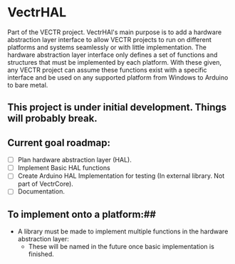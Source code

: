 # VectrHAL
Part of the VECTR project. 
VectrHAl's main purpose is to add a hardware abstraction layer interface to allow VECTR projects to run on different platforms and systems seamlessly or with little implementation. The hardware abstraction layer interface only defines a set of functions and structures that must be implemented by each platform. With these given, any VECTR project can assume these functions exist with a specific interface and be used on any supported platform from Windows to Arduino to bare metal.
## **This project is under initial development. Things will probably break.**
## Current goal roadmap:
- [ ] Plan hardware abstraction layer (HAL).
- [ ] Implement Basic HAL functions
- [ ] Create Arduino HAL Implementation for testing (In external library. Not part of VectrCore).
- [ ] Documentation.
## To implement onto a platform:##
- A library must be made to implement multiple functions in the hardware abstraction layer:
    - These will be named in the future once basic implementation is finished.